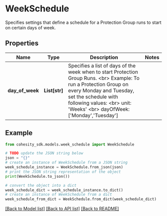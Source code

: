 # WeekSchedule

Specifies settings that define a schedule for a Protection Group runs to start on certain days of week.

## Properties

Name | Type | Description | Notes
------------ | ------------- | ------------- | -------------
**day_of_week** | **List[str]** | Specifies a list of days of the week when to start Protection Group Runs. &lt;br&gt; Example: To run a Protection Group on every Monday and Tuesday, set the schedule with following values: &lt;br&gt;  unit: &#39;Weeks&#39; &lt;br&gt;  dayOfWeek: [&#39;Monday&#39;,&#39;Tuesday&#39;] | 

## Example

```python
from cohesity_sdk.models.week_schedule import WeekSchedule

# TODO update the JSON string below
json = "{}"
# create an instance of WeekSchedule from a JSON string
week_schedule_instance = WeekSchedule.from_json(json)
# print the JSON string representation of the object
print(WeekSchedule.to_json())

# convert the object into a dict
week_schedule_dict = week_schedule_instance.to_dict()
# create an instance of WeekSchedule from a dict
week_schedule_from_dict = WeekSchedule.from_dict(week_schedule_dict)
```
[[Back to Model list]](../README.md#documentation-for-models) [[Back to API list]](../README.md#documentation-for-api-endpoints) [[Back to README]](../README.md)



